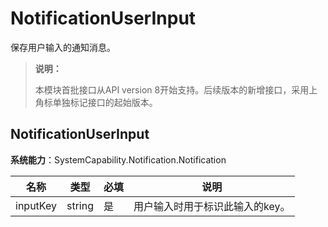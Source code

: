 # NotificationUserInput

保存用户输入的通知消息。

> **说明：**
>
> 本模块首批接口从API version 8开始支持。后续版本的新增接口，采用上角标单独标记接口的起始版本。

## NotificationUserInput

**系统能力**：SystemCapability.Notification.Notification

| 名称     | 类型   | 必填 | 说明                          |
| -------- | ------ | ---- | ----------------------------- |
| inputKey | string | 是  | 用户输入时用于标识此输入的key。 |
